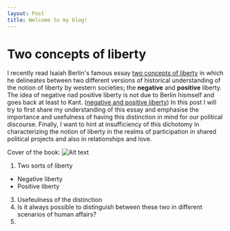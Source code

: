 ```yaml
---
layout: Post
title: Welcome to my blog!
---
```





# Two concepts of liberty 

I recently read Isaiah Berlin's famous essay [two concepts of liberty][1] in which he delineates between two different versions of historical understanding of the notion of liberty by western societies; the __negative__  and __positive__ liberty. The idea of negative nad positive liberty is not due to Berlin hismself and goes back at least to Kant. ([negative and positive liberty][2]) In this post I will try to first share my understanding of this essay and emphasise the importance and usefulness of having this distinction in mind for our political discourse. Finally, I want to hint at insufficiency of this dichotomy in characterizing the notion of liberty in the realms of participation in shared political projects and also in relationships and love. 

Cover of the book: 
![Alt text][logo]


1. Two sorts of liberty 
  * Negative liberty
  * Positive liberty
3. Usefeulness of the distinction
4. Is it always possible to distinguish between these two in different scenarios of human affairs? 
5. 



[1]: https://en.wikipedia.org/wiki/Two_Concepts_of_Liberty
[2]: https://plato.stanford.edu/entries/liberty-positive-negative/
[logo]: https://github.com/sinhp/sinhp.github.io/raw/master/images/FourEssays.jpg "Logo Title Text 2"
